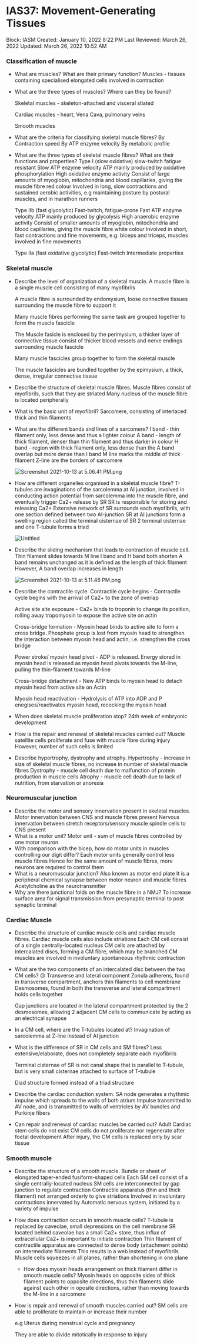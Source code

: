 # IAS37: Movement-Generating Tissues

Block: IASM
Created: January 10, 2022 8:22 PM
Last Reviewed: March 26, 2022
Updated: March 26, 2022 10:52 AM

### Classification of muscle
- What are muscles? What are their primary function?
    Muscles - tissues containing specialised elongated cells involved in contraction
- What are the three types of muscles? Where can they be found?
    
    Skeletal muscles - skeleton-attached and visceral stiated
    
    Cardiac muscles - heart, Vena Cava, pulmonary veins
    
    Smooth muscles
- What are the criteria for classifying skeletal muscle fibres?
    By Contraction speed
    By ATP enzyme velocity
    By metabolic profile
- What are the three types of skeletal muscle fibres? What are their functions and properties?
    Type I (slow oxidative)
    slow-twitch fatigue resistant
    Slow ATP enzyme velocity
    ATP mainly produced by oxidative phosphorylation
    High oxidative enzyme activity
    Consist of large amounts of myoglobin, mitochondria and blood capillaries, giving the muscle fibre red colour
    Involved in long, slow contractions and sustained aerobic activities, e.g maintaining posture by postural muscles, and in marathon runners
    
    Type IIb (fast glycolytic)
    Fast-twitch, fatigue-prone
    Fast ATP enzyme velocity
    ATP mainly produced by glycolysis
    High anaerobic enzyme activity
    Consist of smaller amounts of myoglobin, mitochondria and blood capillaries, giving the muscle fibre white colour
    Involved in short, fast contractions and fine movements, e.g. biceps and triceps, muscles involved in fine movements
    
    Type IIa (fast oxidative glycolytic)
    Fast-twitch
    Intermediate properties

### Skeletal muscle
- Describe the level of organization of a skeletal muscle.
    A muscle fibre is a single muscle cell consisting of many myofibrils
    
    A muscle fibre is surrounded by endomysium, loose connective tissues surrounding the muscle fibre to support it
    
    Many muscle fibres performing the same task are grouped together to form the muscle fascicle
    
    The Muscle fasicle is enclosed by the perimysium, a thicker layer of connective tissue consist of thicker blood vessels and nerve endings surrounding muscle fascicle
    
    Many muscle fascicles group together to form the skeletal muscle
    
    The muscle fascicles are bundled together by the epimysium, a thick, dense, irregular connective tissue
- Describe the structure of skeletal muscle fibres.
    Muscle fibres consist of myofibrils, such that they are striated
    Many nucleus of the muscle fibre is located peripherally
- What is the basic unit of myofibril?
    Sarcomere, consisting of interlaced thick and thin filaments
- What are the different bands and lines of a sarcomere?
    I band - thin filament only, less dense and thus a lighter colour
    A band - length of thick filament, denser than thin filament and thus darker in colour
    H band - region with thick filament only, less dense than the A band overlap but more dense than I band
    M line marks the middle of thick filament
    Z-line are the borders of sarcomere
    
    ![Screenshot 2021-10-13 at 5.06.41 PM.png](IAS37%20Movement-Generating%20Tissues%20e04cf31d092744b2bccfccea37d82bd8/Screenshot_2021-10-13_at_5.06.41_PM.png)
- How are different organelles organised in a skeletal muscle fibre?
    T-tubules are invaginations of the sarcolemma at AI junction, involved in conducting action potential from sarcolemma into the muscle fibre, and eventually trigger Ca2+ release by SR
    SR is responsible for storing and releasing Ca2+
    Extensive network of SR surrounds each myofibrils, with one section defined between two AI-junction
    SR at AI junctions form a swelling region called the terminal cisternae of SR
    2 terminal cisternae and one T-tubule forms a triad
    
    ![Untitled](IAS37%20Movement-Generating%20Tissues%20e04cf31d092744b2bccfccea37d82bd8/Untitled.png)
- Describe the sliding mechanism that leads to contraction of muscle cell.
    Thin filament slides towards M line
    I band and H band both shorten
    A band remains unchanged as it is defined as the length of thick filament
    However, A band overlap increases in length
    
    ![Screenshot 2021-10-13 at 5.11.46 PM.png](IAS37%20Movement-Generating%20Tissues%20e04cf31d092744b2bccfccea37d82bd8/Screenshot_2021-10-13_at_5.11.46_PM.png)
- Describe the contractile cycle.
    Contractile cycle begins - Contractile cycle begins with the arrival of Ca2+ to the zone of overlap
    
    Active site site exposure - Ca2+ binds to troponin to change its position, rolling away tropomyosin to expose the active site on actin
    
    Cross-bridge formation - Myosin head binds to active site to form a cross bridge. Phosphate group is lost from myosin head to strengthen the interaction between myosin head and actin, i.e. strengthen the cross bridge
    
    Power stroke/ myosin head pivot - ADP is released. Energy stored in myosin head is released as myosin head pivots towards the M-line, pulling the thin-filament towards M-line
    
    Cross-bridge detachment - New ATP binds to myosin head to detach myosin head from active site on Actin
    
    Myosin head reactivation - Hydrolysis of ATP into ADP and P enegises/reactivates myosin head, recocking the myosin head
- When does skeletal muscle proliferation stop?
    24th week of embryonic development
- How is the repair and renewal of skeletal muscles carried out?
    Muscle satellite cells proliferate and fuse with muscle fibre during injury
    However, number of such cells is limited
- Describe hypertrophy, dystrophy and atrophy.
    Hypertrophy - increase in size of skeletal muscle fibres, no increase in number of skeletal muscle fibres
    Dystrophy - muscle cell death due to malfunction of protein production in muscle cells
    Atrophy - muscle cell death due to lack of nutrition, from starvation or anorexia

### Neuromuscular junction
- Describe the motor and sensory innervation present in skeletal muscles.
    Motor innervation between CNS and muscle fibres present
    Nervous innervation between stretch receptors/sensory muscle spindle cells to CNS present
- What is a motor unit?
    Motor unit - sum of muscle fibres controlled by one motor neuron
- With comparison with the bicep, how do motor units in muscles controlling our digit differ?
    Each motor units generally control less muscle fibres
    Hence for the same amount of muscle fibres, more neurons are required to control them
- What is a neuromuscular junction?
    Also known as motor end plate
    It is a peripheral chemical synapse between motor neuron and muscle fibres
    Acetylcholine as the neurotransmitter
- Why are there junctional folds on the muscle fibre in a NMJ?
    To increase surface area for signal transmission from presynaptic terminal to post synaptic terminal

### Cardiac Muscle
- Describe the structure of cardiac muscle cells and cardiac muscle fibres.
    Cardiac muscle cells also include striations
    Each CM cell consist of a single centrally-located nucleus
    CM cells are attached by intercalated discs, forming a CM fibre, which may be branched
    CM muscles are involved in involuntary spontaneous rhythmic contraction
- What are the two components of an intercalated disc between the two CM cells? 😢
    Transverse and lateral component
    Zonula adherens, found in transverse compartment, anchors thin filaments to cell membrane
    Desmosomes, found in both the transverse and lateral compartment holds cells together
    
    Gap junctions are located in the lateral compartment protected by the 2 desmosomes, allowing 2 adjacent CM cells to communicate by acting as an electrical synapse
- In a CM cell, where are the T-tubules located at?
    Invagination of sarcolemma at Z-line instead of AI junction
- What is the difference of SR in CM cells and SM fibres?
    Less extensive/elaborate, does not completely separate each myofibrils
    
    Terminal cisternae of SR is not canal shape that is parallel to T-tubule, but is very small cisternae attached to surface of T-tubule
    
    Diad structure formed instead of a triad structure
- Describe the cardiac conduction system.
    SA node generates a rhythmic impulse which spreads to the walls of both atrium
    Impulse transmitted to AV node, and is transmitted to walls of ventricles by AV bundles and Purkinje fibers
- Can repair and renewal of cardiac muscles be carried out?
    Adult Cardiac stem cells do not exist
    CM cells do not proliferate nor regenerate after foetal development
    After injury, the CM cells is replaced only by scar tissue

### Smooth muscle
- Describe the structure of a smooth muscle.
    Bundle or sheet of elongated taper-ended fusiform-shaped cells
    Each SM cell consist of a single centrally-located nucleus
    SM cells are interconnected by gap junction to regulate contraction
    Contractile apparatus (thin and thick filament) not arranged orderly to give striations
    Involved in involuntary contractions innervated by Automatic nervous system, initiated by a variety of impulse
- How does contraction occurs in smooth muscle cells?
    T-tubule is replaced by caveolae, small depressions on the cell membrane
    SR located behind caveolae has a small Ca2+ store, thus influx of extracellular Ca2+ is important to initiate contraction
    Thin filament of contractile apparatus are connected to dense body (attachment points) on intermediate filaments
    This results in a web instead of myofibrils
    Muscle cells squeezes in all planes, rather than shortening in one plane
    - How does myosin heads arrangement on thick filament differ in smooth muscle cells?
        Myosin heads on opposite sides of thick filament points to opposite directions, thus thin filaments slide against each other in oposite directions, rather than moving towards the M-line in a sarcomere
- How is repair and renewal of smooth muscles carried out?
    SM cells are able to proliferate to maintain or increase their number
    
    e.g Uterus during menstrual cycle and pregnancy
    
    They are able to divide mitotically in response to injury